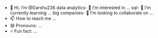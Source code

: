- 👋 Hi, I’m @Darshu236
data analytics- 👀 I’m interested in ...
sql- 🌱 I’m currently learning ...
big companies- 💞️ I’m looking to collaborate on ...
- 📫 How to reach me ...
- 😄 Pronouns: ...
- ⚡ Fun fact: ...

<!---
Darshu236/Darshu236 is a ✨ special ✨ repository because its `README.md` (this file) appears on your GitHub profile.
You can click the Preview link to take a look at your changes.
--->
